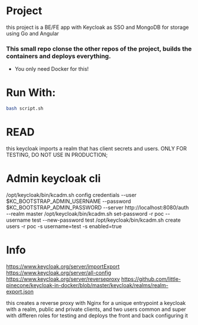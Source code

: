 # Project

this project is a BE/FE app with Keycloak as SSO and MongoDB for storage using Go and Angular

### This small repo clonse the other repos of the project, builds the containers and deploys everything.

* You only need Docker for this!

# Run With:

```bash
bash script.sh
```

# READ
this keycloak imports a realm that has client secrets and users. ONLY FOR TESTING, DO NOT USE IN PRODUCTION;

# Admin keycloak cli

/opt/keycloak/bin/kcadm.sh config credentials --user $KC_BOOTSTRAP_ADMIN_USERNAME --password $KC_BOOTSTRAP_ADMIN_PASSWORD --server http://localhost:8080/auth --realm master
/opt/keycloak/bin/kcadm.sh set-password -r poc --username test --new-password test
/opt/keycloak/bin/kcadm.sh create users -r poc -s username=test -s enabled=true

# Info
https://www.keycloak.org/server/importExport
https://www.keycloak.org/server/all-config
https://www.keycloak.org/server/reverseproxy
https://github.com/little-pinecone/keycloak-in-docker/blob/master/keycloak/realms/realm-export.json

this creates a reverse proxy with Nginx for a unique entrypoint
a keycloak with a realm, public and private clients, and two users common and super with differen roles for testing
and deploys the front and back configuring it